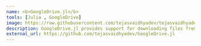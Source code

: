 ```yaml
---
name: <b>GoogleDrive.jl</b>
tools: [Julia , GoogleDrive]
image: https://raw.githubusercontent.com/tejasvaidhyadev/tejasvaidhyadev.github.io/master/_images/googledrive.png
description: GoogleDrive.jl provides support for downloading files from Google-Drive on top of Datadeps.
external_url: https://github.com/tejasvaidhyadev/GoogleDrive.jl
---
```

